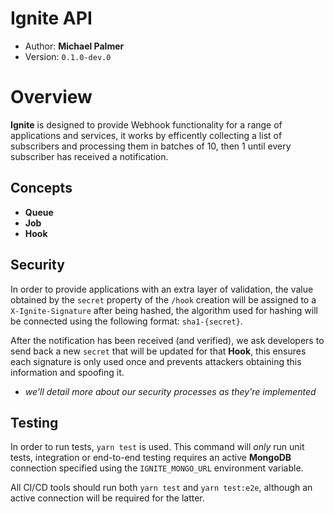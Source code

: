 # Ignite API

- Author: **Michael Palmer**
- Version: `0.1.0-dev.0`

# Overview

**Ignite** is designed to provide Webhook functionality for a range of applications and services, it works by efficently collecting a list of subscribers and processing them in batches of 10, then 1 until every subscriber has received a notification.

## Concepts

- **Queue**
- **Job**
- **Hook**

## Security

In order to provide applications with an extra layer of validation, the value obtained by the `secret` property of the `/hook` creation will be assigned to a `X-Ignite-Signature` after being hashed, the algorithm used for hashing will be connected using the following format: `sha1-{secret}`.

After the notification has been received (and verified), we ask developers to send back a new `secret` that will be updated for that **Hook**, this ensures each signature is only used once and prevents attackers obtaining this information and spoofing it.

- _we'll detail more about our security processes as they're implemented_

## Testing

In order to run tests, `yarn test` is used. This command will _only_ run unit tests, integration or end-to-end testing requires an active **MongoDB** connection specified using the `IGNITE_MONGO_URL` environment variable.

All CI/CD tools should run both `yarn test` and `yarn test:e2e`, although an active connection will be required for the latter.
